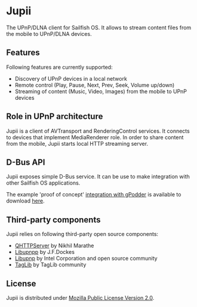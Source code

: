 # Jupii
The UPnP/DLNA client for Sailfish OS. It allows to stream content files from the mobile to UPnP/DLNA devices.

## Features
Following features are currently supported:
- Discovery of UPnP devices in a local network
- Remote control (Play, Pause, Next, Prev, Seek, Volume up/down)
- Streaming of content (Music, Video, Images) from the mobile to UPnP devices

## Role in UPnP architecture
Jupii is a client of AVTransport and RenderingControl services. It connects to devices that implement MediaRenderer role. In order to share content from the mobile, Jupii starts local HTTP streaming server.

## D-Bus API
Jupii exposes simple D-Bus service. It can be use to make integration with other Sailfish OS applications.

The example 'proof of concept' [integration with gPodder](https://github.com/mkiol/Jupii/raw/master/screenshots/jupii-sailfish-gpodder.png) is available to download [here](https://github.com/mkiol/Jupii/raw/master/binary/harbour-org.gpodder.sailfish-4.6.0-1.noarch-jupii.rpm).

## Third-party components
Jupii relies on following third-party open source components:
* [QHTTPServer](https://github.com/nikhilm/qhttpserver) by Nikhil Marathe
* [Libupnpp](https://opensourceprojects.eu/p/libupnpp) by J.F.Dockes
* [Libupnp](http://upnp.sourceforge.net) by Intel Corporation and open source community
* [TagLib](http://taglib.org/) by TagLib community

## License
Jupii is distributed under
[Mozilla Public License Version 2.0](https://www.mozilla.org/MPL/2.0/).
